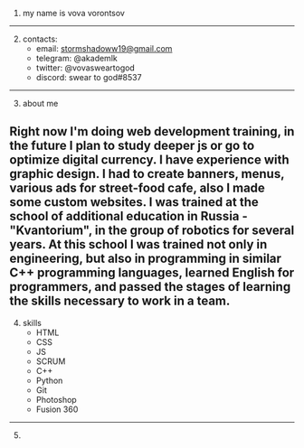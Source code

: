 1. my name is vova vorontsov
---

2. contacts:
    + email: stormshadoww19@gmail.com
    + telegram: @akademlk
    + twitter: @vovasweartogod
    + discord: swear to god#8537
---

3. about me

Right now I'm doing web development training, in the future I plan to study deeper js or go to optimize digital currency. 
I have experience with graphic design. I had to create banners, menus, various ads for street-food cafe, also I made some custom websites. 
I was trained at the school of additional education in Russia - "Kvantorium", in the group of robotics for several years. At this school I was trained not only in engineering, but also in programming in similar C++ programming languages, learned English for programmers, and passed the stages of learning the skills necessary to work in a team. 
---

4. skills
    + HTML
    + CSS
    + JS
    + SCRUM
    + С++
    + Python
    + Git
    + Photoshop
    + Fusion 360
---

5. ```

```
